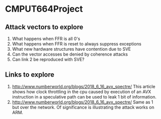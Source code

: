# CMPUT664Project

## Attack vectors to explore
1. What happens when FFR is all 0's
2. What happens when FFR is reset to always suppress exceptions
3. What new hardware structures have contention due to SVE
4. Can the vector accesses be denied by coherence attacks
5. Can link 2 be reproduced with SVE?


## Links to explore
1. http://www.numberworld.org/blogs/2018_6_16_avx_spectre/ 
  This article shows how clock throttling in the cpu caused by execution of an AVX instruction in a speculative path can be used to leak 1 bit of information. 
2. http://www.numberworld.org/blogs/2018_6_16_avx_spectre/ 
  Same as 1 but over the network. Of significance is illustrating the attack works on ARM.

